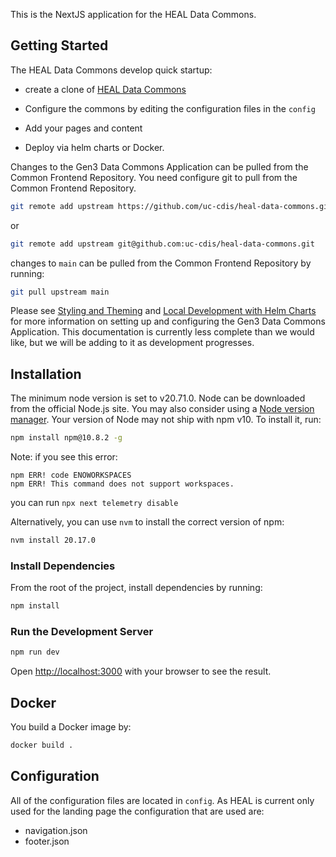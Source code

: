 

This is the NextJS application for the HEAL Data Commons.


## Getting Started
The HEAL Data Commons develop quick startup:

* create a clone of [HEAL Data Commons](https://github.com/uc-cdis/heal-data-commons)

* Configure the commons by editing the configuration files in the ```config```

* Add your pages and content

* Deploy via helm charts or Docker.

Changes to the Gen3 Data Commons Application can be pulled from the Common Frontend Repository. You need configure git to pull from the Common Frontend Repository.
```bash
git remote add upstream https://github.com/uc-cdis/heal-data-commons.git
```
or
```bash
git remote add upstream git@github.com:uc-cdis/heal-data-commons.git
```

changes to ```main``` can be pulled from the Common Frontend Repository by running:
```bash
git pull upstream main
```

Please see [Styling and Theming](https://github.com/uc-cdis/gen3-frontend-framework/blob/develop/docs/Local%20Development/Styling%20and%20Theming.md) and [Local Development with Helm Charts](https://github.com/uc-cdis/gen3-frontend-framework/blob/develop/docs/Local%20Development/Using%20Helm%20Charts/Local%20Development%20with%20Helm%20Charts.md)
for more information on setting up and configuring the Gen3 Data Commons Application.
This documentation is currently less complete than we would like, but we will be adding to it as development progresses.

## Installation

The minimum node version is set to v20.71.0.
Node can be downloaded from the official Node.js site. You may also consider using a [Node version manager](https://docs.npmjs.com/cli/v7/configuring-npm/install#using-a-node-version-manager-to-install-nodejs-and-npm).
Your version of Node may not ship with npm v10. To install it, run:

```bash
npm install npm@10.8.2 -g
```

Note: if you see this error:
```
npm ERR! code ENOWORKSPACES
npm ERR! This command does not support workspaces.
```
you can run ```npx next telemetry disable```

Alternatively, you can use `nvm` to install the correct version of npm:
```bash
nvm install 20.17.0
```

### Install Dependencies

From the root of the project, install dependencies by running:

```bash
npm install
```

### Run the Development Server

```bash
npm run dev
```

Open [http://localhost:3000](http://localhost:3000) with your browser to see the result.


## Docker

You build a Docker image by:

```bash
docker build .
```

## Configuration

All of the configuration files are located in ```config```. As HEAL is current only used for the landing page the
configuration that are used are:

* navigation.json
* footer.json
